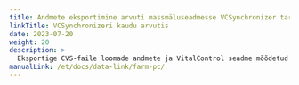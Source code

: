 ```yaml
---
title: Andmete eksportimine arvuti massmäluseadmesse VCSynchronizer tarkvara abil
linkTitle: VCSynchronizeri kaudu arvutis
date: 2023-07-20
weight: 20
description: >
  Eksportige CVS-faile loomade andmete ja VitalControl seadme mõõdetud väärtustega arvuti massmällu.
manualLink: /et/docs/data-link/farm-pc/
---
```

<script>
  window.location.href = "/et/docs/data-link/farm-pc/";
</script>
